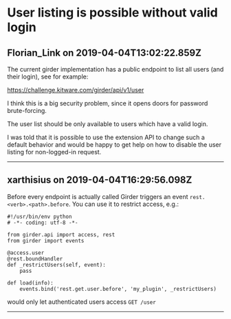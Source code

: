 # User listing is possible without valid login

## Florian_Link on 2019-04-04T13:02:22.859Z

The current girder implementation has a public endpoint to list all users (and their login), see for example:


<https://challenge.kitware.com/girder/api/v1/user>


I think this is a big security problem, since it opens doors for password brute\-forcing.


The user list should be only available to users which have a valid login.


I was told that it is possible to use the extension API to change such a default behavior and would be happy to get help on how to disable the user listing for non\-logged\-in request.


---

## xarthisius on 2019-04-04T16:29:56.098Z

Before every endpoint is actually called Girder triggers an event `rest.<verb>.<path>.before`. You can use it to restrict access, e.g.:



```
#!/usr/bin/env python
# -*- coding: utf-8 -*-

from girder.api import access, rest
from girder import events

@access.user
@rest.boundHandler
def _restrictUsers(self, event):
    pass

def load(info):
    events.bind('rest.get.user.before', 'my_plugin', _restrictUsers)

```

would only let authenticated users access `GET /user`


---

